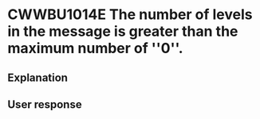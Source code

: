 # CWWBU1014E The number of levels in the message is greater than the maximum number of ''0''.

## Explanation

## User response